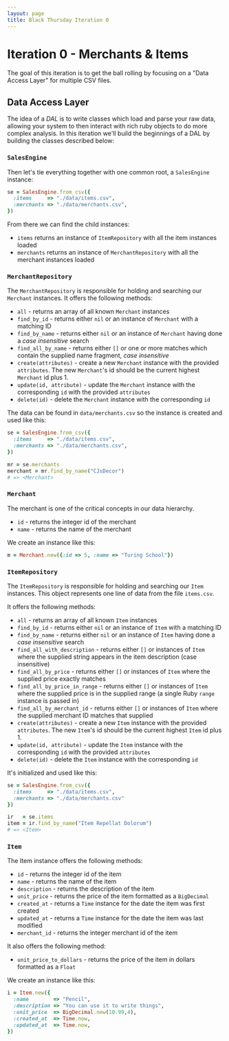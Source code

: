```yaml
---
layout: page
title: Black Thursday Iteration 0
---
```


# Iteration 0 - Merchants & Items

The goal of this iteration is to get the ball rolling by focusing on a "Data Access Layer" for multiple CSV files.

## Data Access Layer

The idea of a *DAL* is to write classes which load and parse your raw data, allowing your system to then interact with rich ruby objects to do more complex analysis. In this iteration we'll build the beginnings of a DAL by building the classes described below:

### `SalesEngine`

Then let's tie everything together with one common root, a `SalesEngine` instance:

```ruby
se = SalesEngine.from_csv({
  :items     => "./data/items.csv",
  :merchants => "./data/merchants.csv",
})
```

From there we can find the child instances:

*   `items` returns an instance of `ItemRepository` with all the item instances loaded
*   `merchants` returns an instance of `MerchantRepository` with all the merchant instances loaded

### `MerchantRepository`

The `MerchantRepository` is responsible for holding and searching our `Merchant`
instances. It offers the following methods:

*   `all` - returns an array of all known `Merchant` instances
*   `find_by_id` - returns either `nil` or an instance of `Merchant` with a matching ID
*   `find_by_name` - returns either `nil` or an instance of `Merchant` having done a *case insensitive* search
*   `find_all_by_name` - returns either `[]` or one or more matches which contain the supplied name fragment, *case insensitive*
*    `create(attributes)` - create a new `Merchant` instance with the provided `attributes`. The new `Merchant`'s id should be the current highest `Merchant` id plus 1. 
*    `update(id, attribute)` - update the `Merchant` instance with the corresponding `id` with the provided `attributes`
*    `delete(id)` - delete the `Merchant` instance with the corresponding `id`

The data can be found in `data/merchants.csv` so the instance is created and used like this:

```ruby
se = SalesEngine.from_csv({
  :items     => "./data/items.csv",
  :merchants => "./data/merchants.csv",
})

mr = se.merchants
merchant = mr.find_by_name("CJsDecor")
# => <Merchant>
```

### `Merchant`

The merchant is one of the critical concepts in our data hierarchy.

*   `id` - returns the integer id of the merchant
*   `name` - returns the name of the merchant

We create an instance like this:

```ruby
m = Merchant.new({:id => 5, :name => "Turing School"})
```

### `ItemRepository`

The `ItemRepository` is responsible for holding and searching our `Item`
instances. This object represents one line of data from the file `items.csv`.

It offers the following methods:

*   `all` - returns an array of all known `Item` instances
*   `find_by_id` - returns either `nil` or an instance of `Item` with a matching ID
*   `find_by_name` - returns either `nil` or an instance of `Item` having done a *case insensitive* search
*   `find_all_with_description` - returns either `[]` or instances of `Item` where the supplied string appears in the item description (case insensitive)
*   `find_all_by_price` - returns either `[]` or instances of `Item` where the supplied price exactly matches
*   `find_all_by_price_in_range` - returns either `[]` or instances of `Item` where the supplied price is in the supplied range (a single Ruby `range` instance is passed in)
*   `find_all_by_merchant_id` - returns either `[]` or instances of `Item` where the supplied merchant ID matches that supplied
*    `create(attributes)` - create a new `Item` instance with the provided `attributes`. The new `Item`'s id should be the current highest `Item` id plus 1.
*    `update(id, attribute)` - update the `Item` instance with the corresponding `id` with the provided `attributes`
*    `delete(id)` - delete the `Item` instance with the corresponding `id`

It's initialized and used like this:

```ruby
se = SalesEngine.from_csv({
  :items     => "./data/items.csv",
  :merchants => "./data/merchants.csv"
})

ir   = se.items
item = ir.find_by_name("Item Repellat Dolorum")
# => <Item>
```

### `Item`

The Item instance offers the following methods:

*   `id` - returns the integer id of the item
*   `name` - returns the name of the item
*   `description` - returns the description of the item
*   `unit_price` - returns the price of the item formatted as a `BigDecimal`
*   `created_at` - returns a `Time` instance for the date the item was first created
*   `updated_at` - returns a `Time` instance for the date the item was last modified
*   `merchant_id` - returns the integer merchant id of the item

It also offers the following method:

*   `unit_price_to_dollars` - returns the price of the item in dollars formatted as a `Float`

We create an instance like this:

```ruby
i = Item.new({
  :name        => "Pencil",
  :description => "You can use it to write things",
  :unit_price  => BigDecimal.new(10.99,4),
  :created_at  => Time.now,
  :updated_at  => Time.now,
})
```
